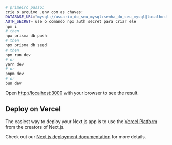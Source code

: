 
```bash
# primeiro passo:
crie o arquivo .env com as chaves:
DATABASE_URL="mysql://usuario_do_seu_mysql:senha_do_seu_mysql@localhost:3306/seu_banco"
AUTH_SECRET= use o comando npx auth secret para criar ele
npm i
# then
npx prisma db push
# then
npx prisma db seed
# then
npm run dev
# or
yarn dev
# or
pnpm dev
# or
bun dev
```

Open [http://localhost:3000](http://localhost:3000) with your browser to see the result.
## Deploy on Vercel

The easiest way to deploy your Next.js app is to use the [Vercel Platform](https://vercel.com/new?utm_medium=default-template&filter=next.js&utm_source=create-next-app&utm_campaign=create-next-app-readme) from the creators of Next.js.

Check out our [Next.js deployment documentation](https://nextjs.org/docs/deployment) for more details.
